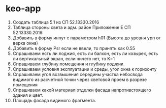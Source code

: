 # keo-app

1. Создать таблица 5.1 из СП 52.13330.2016
2. Таблица стороны света и адм. район Приложение Е СП 52.13330.2016
3. Добавить в форму инпут с параметром h01 (Высота до уровня урп от верха окна)
4. Добавить в форму Psr если не ввели, то принять как 0.55
5. Спрашиваем есть ли лоджия, есть ли балкон, есть ли козырек, есть ли вертикальный экран, если ничего нет, то K=1
6. Спрашиваем глубину помещения и глубину лоджии.
7. Спрашиваем условия эксплуатации и среды, угол окна к горизонту
8. Спрашиваем угол возвышения середины участка небосвода видимого из расчетной точки через световой проем в разрезе помещения
9. Спрашиваем какой материал отделки фасада напротивстоящего здания и цвет.
10. Площадь фасада видимого фрагмента.
